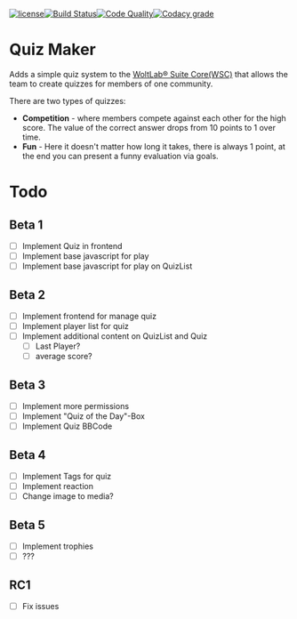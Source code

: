 [![license](https://img.shields.io/badge/license-CC--BY--SA%204.0-informational?style=flat-square)](https://creativecommons.org/licenses/by-sa/4.0/)[![Build Status](https://img.shields.io/travis/Teralios/QuizMaker.svg?style=flat-square)](https://travis-ci.org/Teralios/QuizMaker)[![Code Quality](https://img.shields.io/scrutinizer/g/Teralios/QuizMaker.svg?style=flat-square)](https://scrutinizer-ci.com/g/Teralios/QuizMaker/)[![Codacy grade](https://img.shields.io/codacy/grade/7ca1a3afda2b43fe8c5fc26dd250e3fa.svg?style=flat-square)](https://app.codacy.com/app/teralios/QuizMaker/dashboard)
# Quiz Maker
Adds a simple quiz system to the [WoltLab® Suite Core(WSC)](https://www.woltlab.com/features/) that allows the team to create quizzes for members of one community.

There are two types of quizzes:
* __Competition__ - where members compete against each other for the high score. The value of the correct answer drops from 10 points to 1 over time.
* __Fun__ - Here it doesn't matter how long it takes, there is always 1 point, at the end you can present a funny evaluation via goals.

# Todo
## Beta 1
 -[ ] Implement Quiz in frontend
 -[ ] Implement base javascript for play
 -[ ] Implement base javascript for play on QuizList

## Beta 2
 - [ ] Implement frontend for manage quiz
 - [ ] Implement player list for quiz
 - [ ] Implement additional content on QuizList and Quiz
   - [ ] Last Player?
   - [ ] average score?

## Beta 3
 - [ ] Implement more permissions
 - [ ] Implement "Quiz of the Day"-Box
 - [ ] Implement Quiz BBCode

## Beta 4
 - [ ] Implement Tags for quiz
 - [ ] Implement reaction
 - [ ] Change image to media?

## Beta 5
 - [ ] Implement trophies
 - [ ] ???
 
## RC1
 - [ ] Fix issues